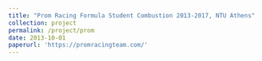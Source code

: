 ```yaml
---
title: "Prom Racing Formula Student Combustion 2013-2017, NTU Athens"
collection: project
permalink: /project/prom
date: 2013-10-01
paperurl: 'https://promracingteam.com/'
---
```

